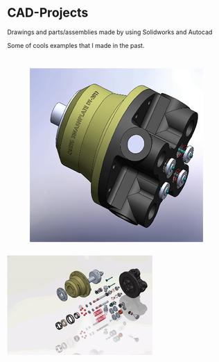 # CAD-Projects
Drawings and parts/assemblies made by using Solidworks and Autocad

Some of cools examples that I made in the past.
 
<pre><p align="center">
<img src="/SwashplatePump.png"  width="400" height="400">
</p></pre>

 ![](ezgif.com-gif-maker.gif) 
